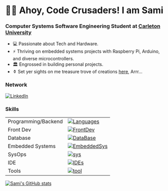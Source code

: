 # 🏴‍☠️ Ahoy, Code Crusaders! I am Sami
### Computer Systems Software Engineering Student at [Carleton University](https://carleton.ca/)
* 💻 Passionate about Tech and Hardware. 
* ⚡️ Thriving on embedded systems projects with Raspberry Pi, Arduino, and diverse microcontrollers. 
* 🏛️ Engrossed in building personal projects. 
* ⚱️ Set yer sights on me treasure trove of creations [here](https://github.com/Samimnif?tab=repositories), Arrr...

### Network
[![LinkedIn](https://skillicons.dev/icons?i=linkedin)](https://www.linkedin.com/in/sami-mnif-64346b178/)

### Skills
|  |  |
| ------------- | ------------- |
| Programming/Backend  | [![Languages](https://skillicons.dev/icons?i=python,c,java,flask,nodejs&perline=3)]()  |
| Front Dev  | [![FrontDev](https://skillicons.dev/icons?i=js,html,css,angular,ts,bootstrap,pug,react,&perline=3)]()  |
| Database  | [![DataBase](https://skillicons.dev/icons?i=sqlite,&perline=3)]()  |
| Embedded Systems  | [![EmbeddedSys](https://skillicons.dev/icons?i=raspberrypi,arduino,&perline=3)]()  |
| SysOps  | [![sys](https://skillicons.dev/icons?i=linux,bash,powershell,maven&perline=3)]()  |
| IDE  | [![IDEs](https://skillicons.dev/icons?i=vscode,atom,idea&perline=3)]()  |
| Tools  | [![tool](https://skillicons.dev/icons?i=autocad&perline=3)]()  |

[![Sami's GitHub stats](https://github-readme-stats.vercel.app/api?username=Samimnif&theme=tokyonight)](https://github.com/anuraghazra/github-readme-stats)

<!---
Samimnif/Samimnif is a ✨ special ✨ repository because its `README.md` (this file) appears on your GitHub profile.
You can click the Preview link to take a look at your changes.
--->
